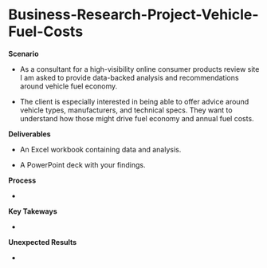 # Business-Research-Project-Vehicle-Fuel-Costs
<strong>Scenario</strong>

- As a consultant for a high-visibility online consumer products review site I am asked to provide data-backed analysis and recommendations around vehicle fuel economy.

- The client is especially interested in being able to offer advice around vehicle types, manufacturers, and technical specs. They want to understand how those might drive fuel economy and annual fuel costs.

<strong>Deliverables</strong>

- An Excel workbook containing data and analysis.

- A PowerPoint deck with your findings.

<strong>Process</strong>

- 

<strong>Key Takeways</strong>

- 

<strong>Unexpected Results</strong>

- 
